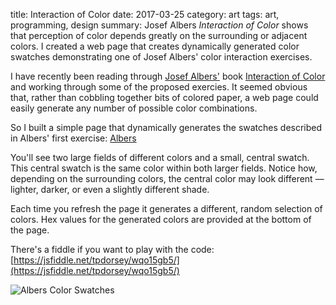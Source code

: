 title: Interaction of Color
date: 2017-03-25
category: art
tags: art, programming, design
summary: Josef Albers _Interaction of Color_ shows that perception of color depends greatly on the surrounding or adjacent colors. I created a web page that creates dynamically generated color swatches demonstrating one of Josef Albers' color interaction exercises.


I have recently been reading through [Josef Albers'](http://albersfoundation.org/teaching/josef-albers/introduction/) book [Interaction of Color](http://www.designersreviewofbooks.com/2010/10/interaction-of-color-by-josef-albers/) and working through some of the proposed exercies. It seemed obvious that, rather than cobbling together bits of colored paper, a web page could easily generate any number of possible color combinations.

So I built a simple page that dynamically generates the swatches described in Albers' first exercise: [Albers]({filename}/pages/albers.md)

You'll see two large fields of different colors and a small, central swatch. This central swatch is the same color within both larger fields. Notice how, depending on the surrounding colors, the central color may look different &mdash; lighter, darker, or even a slightly different shade.

Each time you refresh the page it generates a different, random selection of colors. Hex values for the generated colors are provided at the bottom of the page.

There's a fiddle if you want to play with the code: [https://jsfiddle.net/tpdorsey/wqo15gb5/](https://jsfiddle.net/tpdorsey/wqo15gb5/)

![Albers Color Swatches]({static}/images/albers.png)